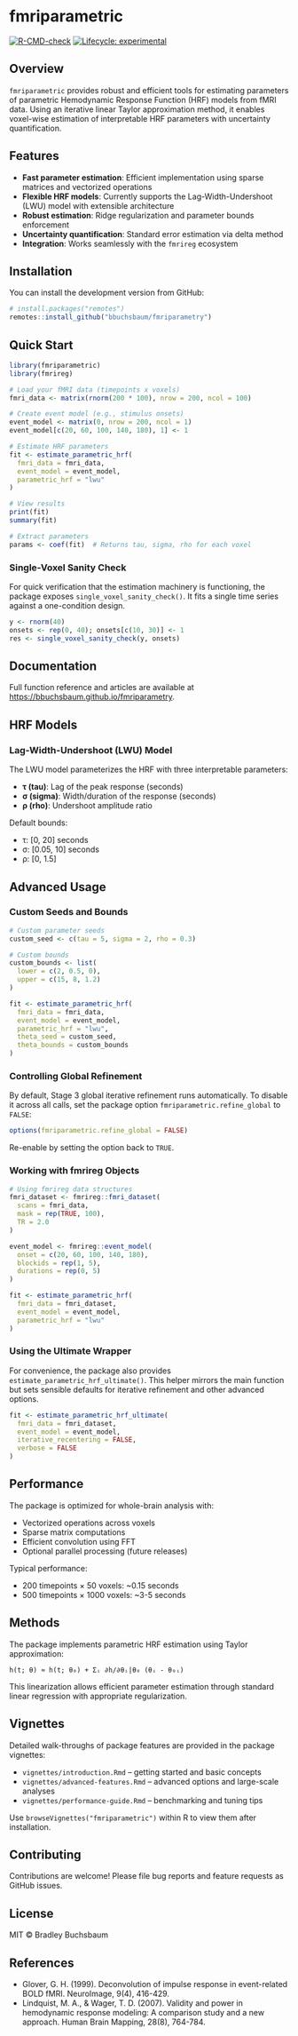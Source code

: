 # fmriparametric

<!-- badges: start -->
[![R-CMD-check](https://github.com/bbuchsbaum/fmriparametry/workflows/R-CMD-check/badge.svg)](https://github.com/bbuchsbaum/fmriparametry/actions)
[![Lifecycle: experimental](https://img.shields.io/badge/lifecycle-experimental-orange.svg)](https://lifecycle.r-lib.org/articles/stages.html#experimental)
<!-- badges: end -->

## Overview

`fmriparametric` provides robust and efficient tools for estimating parameters of parametric Hemodynamic Response Function (HRF) models from fMRI data. Using an iterative linear Taylor approximation method, it enables voxel-wise estimation of interpretable HRF parameters with uncertainty quantification.

## Features

- **Fast parameter estimation**: Efficient implementation using sparse matrices and vectorized operations
- **Flexible HRF models**: Currently supports the Lag-Width-Undershoot (LWU) model with extensible architecture
- **Robust estimation**: Ridge regularization and parameter bounds enforcement
- **Uncertainty quantification**: Standard error estimation via delta method
- **Integration**: Works seamlessly with the `fmrireg` ecosystem

## Installation

You can install the development version from GitHub:

```r
# install.packages("remotes")
remotes::install_github("bbuchsbaum/fmriparametry")
```

## Quick Start

```r
library(fmriparametric)
library(fmrireg)

# Load your fMRI data (timepoints x voxels)
fmri_data <- matrix(rnorm(200 * 100), nrow = 200, ncol = 100)

# Create event model (e.g., stimulus onsets)
event_model <- matrix(0, nrow = 200, ncol = 1)
event_model[c(20, 60, 100, 140, 180), 1] <- 1

# Estimate HRF parameters
fit <- estimate_parametric_hrf(
  fmri_data = fmri_data,
  event_model = event_model,
  parametric_hrf = "lwu"
)

# View results
print(fit)
summary(fit)

# Extract parameters
params <- coef(fit)  # Returns tau, sigma, rho for each voxel
```

### Single-Voxel Sanity Check

For quick verification that the estimation machinery is functioning, the
package exposes `single_voxel_sanity_check()`. It fits a single time series
against a one-condition design.

```r
y <- rnorm(40)
onsets <- rep(0, 40); onsets[c(10, 30)] <- 1
res <- single_voxel_sanity_check(y, onsets)
```

## Documentation

Full function reference and articles are available at
<https://bbuchsbaum.github.io/fmriparametry>.

## HRF Models

### Lag-Width-Undershoot (LWU) Model

The LWU model parameterizes the HRF with three interpretable parameters:

- **τ (tau)**: Lag of the peak response (seconds)
- **σ (sigma)**: Width/duration of the response (seconds)  
- **ρ (rho)**: Undershoot amplitude ratio

Default bounds:
- τ: [0, 20] seconds
- σ: [0.05, 10] seconds
- ρ: [0, 1.5]

## Advanced Usage

### Custom Seeds and Bounds

```r
# Custom parameter seeds
custom_seed <- c(tau = 5, sigma = 2, rho = 0.3)

# Custom bounds
custom_bounds <- list(
  lower = c(2, 0.5, 0),
  upper = c(15, 8, 1.2)
)

fit <- estimate_parametric_hrf(
  fmri_data = fmri_data,
  event_model = event_model,
  parametric_hrf = "lwu",
  theta_seed = custom_seed,
  theta_bounds = custom_bounds
)
```

### Controlling Global Refinement

By default, Stage 3 global iterative refinement runs automatically. To disable
it across all calls, set the package option `fmriparametric.refine_global` to
`FALSE`:

```r
options(fmriparametric.refine_global = FALSE)
```

Re-enable by setting the option back to `TRUE`.

### Working with fmrireg Objects

```r
# Using fmrireg data structures
fmri_dataset <- fmrireg::fmri_dataset(
  scans = fmri_data,
  mask = rep(TRUE, 100),
  TR = 2.0
)

event_model <- fmrireg::event_model(
  onset = c(20, 60, 100, 140, 180),
  blockids = rep(1, 5),
  durations = rep(0, 5)
)

fit <- estimate_parametric_hrf(
  fmri_data = fmri_dataset,
  event_model = event_model,
  parametric_hrf = "lwu"
)
```

### Using the Ultimate Wrapper

For convenience, the package also provides
`estimate_parametric_hrf_ultimate()`. This helper mirrors the main
function but sets sensible defaults for iterative refinement and other
advanced options.

```r
fit <- estimate_parametric_hrf_ultimate(
  fmri_data = fmri_dataset,
  event_model = event_model,
  iterative_recentering = FALSE,
  verbose = FALSE
)
```

## Performance

The package is optimized for whole-brain analysis with:

- Vectorized operations across voxels
- Sparse matrix computations
- Efficient convolution using FFT
- Optional parallel processing (future releases)

Typical performance:
- 200 timepoints × 50 voxels: ~0.15 seconds
- 500 timepoints × 1000 voxels: ~3-5 seconds

## Methods

The package implements parametric HRF estimation using Taylor approximation:

```
h(t; θ) ≈ h(t; θ₀) + Σᵢ ∂h/∂θᵢ|θ₀ (θᵢ - θ₀ᵢ)
```

This linearization allows efficient parameter estimation through standard linear regression with appropriate regularization.

## Vignettes

Detailed walk-throughs of package features are provided in the package vignettes:

- `vignettes/introduction.Rmd` – getting started and basic concepts
- `vignettes/advanced-features.Rmd` – advanced options and large-scale analyses
- `vignettes/performance-guide.Rmd` – benchmarking and tuning tips

Use `browseVignettes("fmriparametric")` within R to view them after installation.

## Contributing

Contributions are welcome! Please file bug reports and feature requests as GitHub issues.

## License

MIT © Bradley Buchsbaum

## References

- Glover, G. H. (1999). Deconvolution of impulse response in event-related BOLD fMRI. NeuroImage, 9(4), 416-429.
- Lindquist, M. A., & Wager, T. D. (2007). Validity and power in hemodynamic response modeling: A comparison study and a new approach. Human Brain Mapping, 28(8), 764-784.